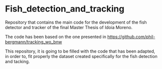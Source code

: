 # Fish_detection_and_tracking
Repository that contains the main code for the development of the fish detector and tracker of the final Master Thesis of Idoia Moreno.

The code has been based on the one presented in https://github.com/phil-bergmann/tracking_wo_bnw

This repository, it is going to be filled with the code that has been adapted, in order to, fit properly the dataset created specifically for the fish detection and tacking. 



